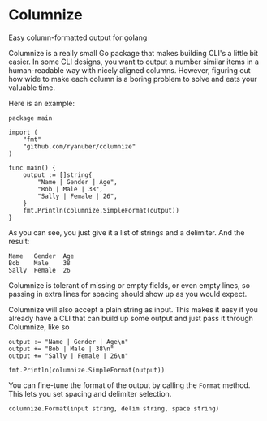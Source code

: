 Columnize
=========

Easy column-formatted output for golang

Columnize is a really small Go package that makes building CLI's a little bit
easier. In some CLI designs, you want to output a number similar items in a
human-readable way with nicely aligned columns. However, figuring out how wide
to make each column is a boring problem to solve and eats your valuable time.

Here is an example:

```
package main

import (
    "fmt"
    "github.com/ryanuber/columnize"
)

func main() {
    output := []string{
        "Name | Gender | Age",
        "Bob | Male | 38",
        "Sally | Female | 26",
    }
    fmt.Println(columnize.SimpleFormat(output))
}
```

As you can see, you just give it a list of strings and a delimiter.
And the result:

```
Name   Gender  Age
Bob    Male    38
Sally  Female  26
```

Columnize is tolerant of missing or empty fields, or even empty lines, so
passing in extra lines for spacing should show up as you would expect.

Columnize will also accept a plain string as input. This makes it easy if you
already have a CLI that can build up some output and just pass it through
Columnize, like so

```
output := "Name | Gender | Age\n"
output += "Bob | Male | 38\n"
output += "Sally | Female | 26\n"

fmt.Println(columnize.SimpleFormat(output))
```

You can fine-tune the format of the output by calling the `Format` method. This
lets you set spacing and delimiter selection.

```
columnize.Format(input string, delim string, space string)
```
